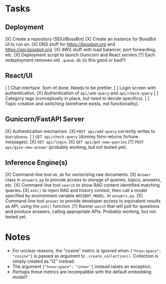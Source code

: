 # Tasks

## Deployment

[X] Create a repository (SEIU/BossBot)
[X] Create an instance for BossBot UI to run on.
[X] DNS stuff for https://bossbot.org and https://api.bossbot.org.
[X] AWS stuff with load balancer, port forwarding, etc.
[X] Deployment script to launch Gunicorn and React servers
[?] Each redeployment removes old `.queue.db` (is this good or bad?)

## React/UI

[ ] Chat interface.  Sort-of done. Needs to be prettier.
[ ] Login screen with authentication.
[X] Authentication of `api/add-query` and `api/check-query`
[ ] Category tags (conceptually in place, but need to decide specifics).
[ ] Topic creation and switching (wireframe exists, not functionality).

## Gunicorn/FastAPI Server

[X] Authentication mechanism.
[X] `POST api/add-query` correctly writes to `QueryQueue`.
[ ] `GET api/check-query` (dummy form returns fortune messages).
[X] `GET api/login`.
[X] `GET api/get-new-queries`
[?] `POST api/give-new-answer` (probably working, but not tested yet).

## Inference Engine(s)

[X] Command-line tool `mk_db` for vectorizing raw documents.
[X] `Answer` class in `answers.py` to provide access to storage of queries,
    topics, answers, etc.
[X] Command-line tool `search` to show RAG content identified matching queries.
[X] `ask()` to inject RAG and history context, then call a model specified by
    environment variable `BOSSBOT_MODEL`.  In `answers.py`.
[X] Command-line tool `answer` to provide developer access to equivalent
    results as API, using the `ask()` function.
[?] Runner `watch` that will poll for questions and produce answers, calling
    appropriate APIs. Probably working, but not tested yet.

# Notes

- For unclear reasons, the "cosine" metric is ignored when `{"hnsw:space":
  "cosine"}` is passed as argument to `.create_collection()`.  Collection
  is simply created as "l2" instead.
- The argument `{"hnsw:space": "inner"}` instead raises an exception.
- _Perhaps_ these metrics are incompatible with the default embedding model?
